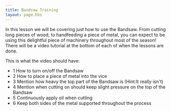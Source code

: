 ```yaml
---
title: Bandsaw Training
layout: page.hbs
---
```

In this lesson we will be covering just how to use the Bandsaw. From cutting long pieces of wood, to handfeeding a piece of metal, you can expect to be using this delightful piece of machinery throughout most of the season! There will be a video tutorial at the bottom of each of when the lessons are done.

This is what the video should have:
- 1 How to turn on/off the Bandsaw  
- 2 How to place a piece of metal into the vice
- 3 Mention how heavy the top part of the Bandsaw is (Hint:It really isn't)
- 4 Mention when cutting on should keep slight pressure on the top of the Bandsaw
- 5 Continuously apply oil when cutting
- 6 Keep both sides of the metal supported throughout the process
